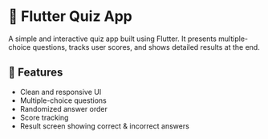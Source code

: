 # 🧠 Flutter Quiz App

A simple and interactive quiz app built using Flutter. It presents multiple-choice questions, tracks user scores, and shows detailed results at the end.

## 🚀 Features

- Clean and responsive UI
- Multiple-choice questions
- Randomized answer order
- Score tracking
- Result screen showing correct & incorrect answers
